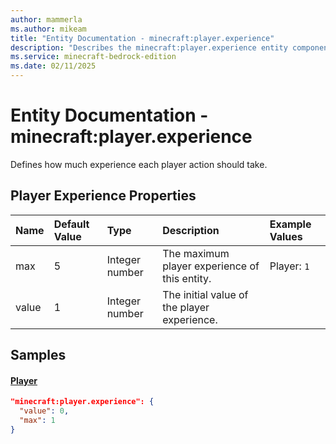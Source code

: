 ```yaml
---
author: mammerla
ms.author: mikeam
title: "Entity Documentation - minecraft:player.experience"
description: "Describes the minecraft:player.experience entity component"
ms.service: minecraft-bedrock-edition
ms.date: 02/11/2025 
---
```


# Entity Documentation - minecraft:player.experience

Defines how much experience each player action should take.


## Player Experience Properties

|Name       |Default Value |Type |Description |Example Values |
|:----------|:-------------|:----|:-----------|:------------- |
| max | 5 | Integer number | The maximum player experience of this entity. | Player: `1` | 
| value | 1 | Integer number | The initial value of the player experience. |  | 

## Samples

#### [Player](https://github.com/Mojang/bedrock-samples/tree/preview/behavior_pack/entities/player.json)


```json
"minecraft:player.experience": {
  "value": 0,
  "max": 1
}
```
